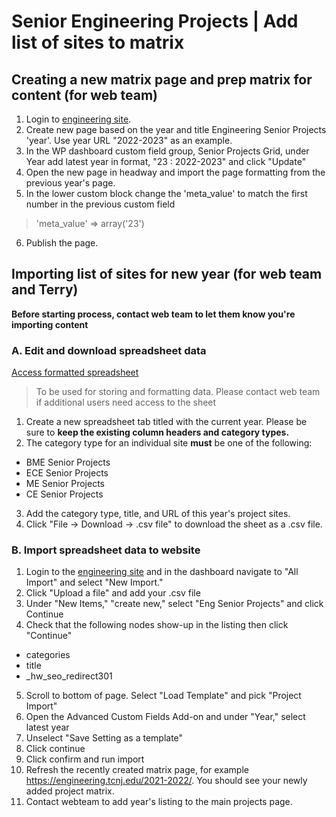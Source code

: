 # Senior Engineering Projects | Add list of sites to matrix

## Creating a new matrix page and prep matrix for content (for web team)

1. Login to [engineering site](https://engineering.tcnj.edu/). 
2. Create new page based on the year and title Engineering Senior Projects 'year'. Use year URL "2022-2023" as an example.
3. In the WP dashboard custom field group, Senior Projects Grid, under Year add latest year in format, "23 : 2022-2023" and click "Update"
4. Open the new page in headway and import the page formatting from the previous year's page.
5. In the lower custom block change the 'meta_value' to match the first number in the previous custom field 
> 'meta_value'	=> array('23')
6. Publish the page.

## Importing list of sites for new year (for web team and Terry)
**Before starting process, contact web team to let them know you're importing content**
### A. Edit and download spreadsheet data
[Access formatted spreadsheet](https://docs.google.com/spreadsheets/d/13s5IzXsWPuQcfOKXzJPZt8qJz58W-EaM7A67pk5FcVI/edit?usp=sharing)
> To be used for storing and formatting data. Please contact web team if additional users need access to the sheet

1. Create a new spreadsheet tab titled with the current year. Please be sure to **keep the existing column headers and category types.** 
2. The category type for an individual site **must** be one of the following:
- BME Senior Projects
- ECE Senior Projects
- ME Senior Projects
- CE Senior Projects
3. Add the category type, title, and URL of this year's project sites.
4. Click "File -> Download -> .csv file" to download the sheet as a .csv file. 

### B. Import spreadsheet data to website
1. Login to the [engineering site](https://engineering.tcnj.edu/) and in the dashboard navigate to "All Import" and select "New Import."
2. Click "Upload a file" and add your .csv file
3. Under "New Items," "create new," select "Eng Senior Projects" and click Continue
4. Check that the following nodes show-up in the listing then click "Continue"
- categories
- title
- _hw_seo_redirect301
5. Scroll to bottom of page. Select "Load Template" and pick "Project Import"
6. Open the Advanced Custom Fields Add-on and under "Year," select latest year
7. Unselect "Save Setting as a template"
8. Click continue
9. Click confirm and run import
10. Refresh the recently created matrix page, for example https://engineering.tcnj.edu/2021-2022/. You should see your newly added project matrix.
11. Contact webteam to add year's listing to the main projects page.


